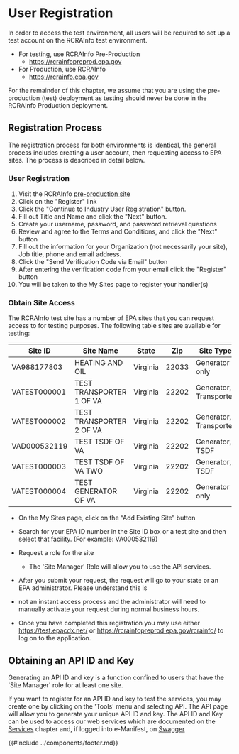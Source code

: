 # User Registration

In order to access the test environment, all users will be required to set up a test account on the RCRAInfo test
environment.

- For testing, use RCRAInfo Pre-Production
  - <https://rcrainfopreprod.epa.gov>
- For Production, use RCRAInfo
  - <https://rcrainfo.epa.gov>

For the remainder of this chapter, we assume that you are using the pre-production (test) deployment as testing should
never be done in the RCRAInfo Production deployment.

## Registration Process

The registration process for both environments is identical, the general process includes creating a user account, then
requesting access to EPA sites. The process is described in detail below.

### User Registration

1. Visit the RCRAInfo [pre-production site](https://rcrainfopreprod.epa.gov)
2. Click on the "Register" link
3. Click the "Continue to Industry User Registration" button.
4. Fill out Title and Name and click the "Next" button.
5. Create your username, password, and password retrieval questions
6. Review and agree to the Terms and Conditions, and click the "Next" button
7. Fill out the information for your Organization (not necessarily your site), Job title, phone and email address.
8. Click the "Send Verification Code via Email" button
9. After entering the verification code from your email click the "Register" button
10. You will be taken to the My Sites page to register your handler(s)

### Obtain Site Access

The RCRAInfo test site has a number of EPA sites that you can request access to for testing purposes. The following
table sites are available for testing:

| Site ID      | Site Name                | State    | Zip   | Site Type              | Notes |
| ------------ | ------------------------ | -------- | ----- | ---------------------- | ----- |
| VA988177803  | HEATING AND OIL          | Virginia | 22033 | Generator only         |       |
| VATEST000001 | TEST TRANSPORTER 1 OF VA | Virginia | 22202 | Generator, Transporter |       |
| VATEST000002 | TEST TRANSPORTER 2 OF VA | Virginia | 22202 | Generator, Transporter |       |
| VAD000532119 | TEST TSDF OF VA          | Virginia | 22202 | Generator, TSDF        |       |
| VATEST000003 | TEST TSDF OF VA TWO      | Virginia | 22202 | Generator, TSDF        |       |
| VATEST000004 | TEST GENERATOR OF VA     | Virginia | 22202 | Generator only         |       |

- On the My Sites page, click on the “Add Existing Site” button

- Search for your EPA ID number in the Site ID box or a test site and then select that facility. (For example:
  VA000532119)

- Request a role for the site

  - The 'Site Manager' Role will allow you to use the API services.

- After you submit your request, the request will go to your state or an EPA administrator. Please understand this is
- not an instant access process and the administrator will need to manually activate your request during normal business
  hours.

- Once you have completed this registration you may use either <https://test.epacdx.net/> or
  <https://rcrainfopreprod.epa.gov/rcrainfo/> to log on to the application.

## Obtaining an API ID and Key

Generating an API ID and key is a function confined to users that have the 'Site Manager' role for at least one site.

If you want to register for an API ID and key to test the services, you may create one by clicking on the 'Tools' menu
and selecting API. The API page will allow you to generate your unique API ID and key. The API ID and Key can be used
to access our web services which are documented on the [Services](../Services/index.md) chapter
and, if logged into e-Manifest, on [Swagger](https://rcrainfopreprod.epa.gov/rcrainfo/secured/swagger/)

{{#include ../components/footer.md}}
